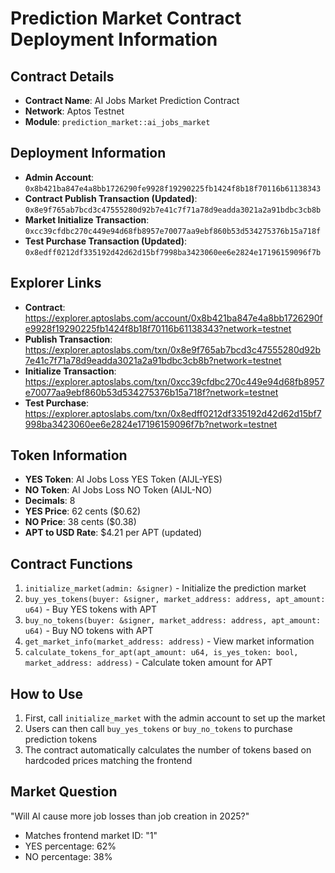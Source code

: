 # Prediction Market Contract Deployment Information

## Contract Details
- **Contract Name**: AI Jobs Market Prediction Contract
- **Network**: Aptos Testnet
- **Module**: `prediction_market::ai_jobs_market`

## Deployment Information
- **Admin Account**: `0x8b421ba847e4a8bb1726290fe9928f19290225fb1424f8b18f70116b61138343`
- **Contract Publish Transaction (Updated)**: `0x8e9f765ab7bcd3c47555280d92b7e41c7f71a78d9eadda3021a2a91bdbc3cb8b`
- **Market Initialize Transaction**: `0xcc39cfdbc270c449e94d68fb8957e70077aa9ebf860b53d534275376b15a718f`
- **Test Purchase Transaction (Updated)**: `0x8edff0212df335192d42d62d15bf7998ba3423060ee6e2824e17196159096f7b`

## Explorer Links
- **Contract**: https://explorer.aptoslabs.com/account/0x8b421ba847e4a8bb1726290fe9928f19290225fb1424f8b18f70116b61138343?network=testnet
- **Publish Transaction**: https://explorer.aptoslabs.com/txn/0x8e9f765ab7bcd3c47555280d92b7e41c7f71a78d9eadda3021a2a91bdbc3cb8b?network=testnet
- **Initialize Transaction**: https://explorer.aptoslabs.com/txn/0xcc39cfdbc270c449e94d68fb8957e70077aa9ebf860b53d534275376b15a718f?network=testnet
- **Test Purchase**: https://explorer.aptoslabs.com/txn/0x8edff0212df335192d42d62d15bf7998ba3423060ee6e2824e17196159096f7b?network=testnet

## Token Information
- **YES Token**: AI Jobs Loss YES Token (AIJL-YES)
- **NO Token**: AI Jobs Loss NO Token (AIJL-NO)
- **Decimals**: 8
- **YES Price**: 62 cents ($0.62)
- **NO Price**: 38 cents ($0.38)
- **APT to USD Rate**: $4.21 per APT (updated)

## Contract Functions
1. `initialize_market(admin: &signer)` - Initialize the prediction market
2. `buy_yes_tokens(buyer: &signer, market_address: address, apt_amount: u64)` - Buy YES tokens with APT
3. `buy_no_tokens(buyer: &signer, market_address: address, apt_amount: u64)` - Buy NO tokens with APT
4. `get_market_info(market_address: address)` - View market information
5. `calculate_tokens_for_apt(apt_amount: u64, is_yes_token: bool, market_address: address)` - Calculate token amount for APT

## How to Use
1. First, call `initialize_market` with the admin account to set up the market
2. Users can then call `buy_yes_tokens` or `buy_no_tokens` to purchase prediction tokens
3. The contract automatically calculates the number of tokens based on hardcoded prices matching the frontend

## Market Question
"Will AI cause more job losses than job creation in 2025?"
- Matches frontend market ID: "1"
- YES percentage: 62%
- NO percentage: 38%

